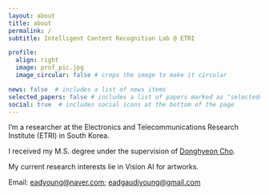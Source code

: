 ```yaml
---
layout: about
title: about
permalink: /
subtitle: Intelligent Content Recognition Lab @ ETRI

profile:
  align: right
  image: prof_pic.jpg
  image_circular: false # crops the image to make it circular

news: false  # includes a list of news items
selected_papers: false # includes a list of papers marked as "selected={true}"
social: true  # includes social icons at the bottom of the page
---
```


I’m a researcher at the Electronics and Telecommunications Research Institute (ETRI) in South Korea.

I received my M.S. degree under the supervision of [Donghyeon Cho](https://scholar.google.com/citations?user=zj-NER4AAAAJ&hl=en).

My current research interests lie in Vision AI for artworks.

Email: eadyoung@naver.com; eadgaudiyoung@gmail.com

<!-- Write your biography here. Tell the world about yourself. Link to your favorite [subreddit](http://reddit.com). You can put a picture in, too. The code is already in, just name your picture `pro.jpg` and put it in the `img/` folder.

Put your address / P.O. box / other info right below your picture. You can also disable any these elements by editing `profile` property of the YAML header of your `_pages/about.md`. Edit `_bibliography/papers.bib` and Jekyll will render your [publications page](/al-folio/publications/) automatically.

Link to your social media connections, too. This theme is set up to use [Font Awesome icons](http://fortawesome.github.io/Font-Awesome/) and [Academicons](https://jpswalsh.github.io/academicons/), like the ones below. Add your Facebook, Twitter, LinkedIn, Google Scholar, or just disable all of them. -->
